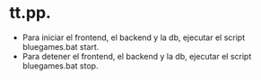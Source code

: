 # tt.pp.
- Para iniciar el frontend, el backend y la db, ejecutar el script bluegames.bat start.
- Para detener el frontend, el backend y la db, ejecutar el script bluegames.bat stop.

